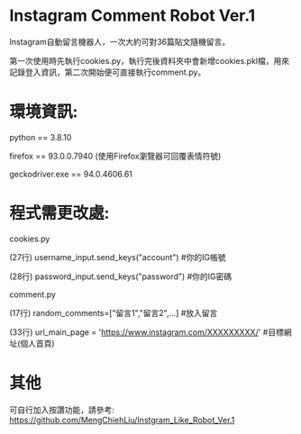 # Instagram Comment Robot Ver.1

Instagram自動留言機器人，一次大約可對36篇貼文隨機留言。

第一次使用時先執行cookies.py，執行完後資料夾中會新增cookies.pkl檔，用來記錄登入資訊，第二次開始便可直接執行comment.py。


# 環境資訊:

python == 3.8.10

firefox == 93.0.0.7940 (使用Firefox瀏覽器可回覆表情符號)

geckodriver.exe == 94.0.4606.61


# 程式需更改處: 

cookies.py

(27行) username_input.send_keys("account")    #你的IG帳號

(28行) password_input.send_keys("password")   #你的IG密碼

comment.py

(17行) random_comments=["留言1","留言2",...] #放入留言

(33行) url_main_page = 'https://www.instagram.com/XXXXXXXXX/'   #目標網址(個人首頁)

# 其他

可自行加入按讚功能，請參考: https://github.com/MengChiehLiu/Instgram_Like_Robot_Ver.1
